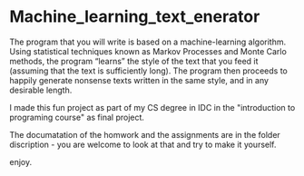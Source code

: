 # Machine_learning_text_enerator

The program that you will write is based on a machine-learning algorithm. Using statistical techniques known as Markov Processes and Monte Carlo methods, the program “learns” the style of the text that you feed it (assuming that the text is sufficiently long). The program then proceeds to happily generate nonsense texts written in the same style, and in any desirable length.


I made this fun  project as part of my CS degree in IDC in the "introduction to programing course" as final project. 

The documatation of the homwork and the assignments are in the folder discription - you are welcome to look at that and try to make it yourself. 


enjoy. 
